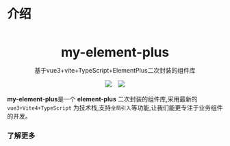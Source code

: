 # 介绍

<br />
<br />
<div style="text-align:center">
<b style="font-size:30px">my-element-plus</b>
<p>基于vue3+vite+TypeScript+ElementPlus二次封装的组件库</p>
<img style="display:inline" src="https://img.shields.io/npm/v/vitepress-my-ui" />

<img style="display:inline;margin-left:10px" src="https://img.shields.io/npm/dt/vitepress-my-ui" />
</div>

**my-element-plus**是一个 **element-plus** 二次封装的组件库,采用最新的 `vue3+Vite4+TypeScript` 为技术栈,支持`全局引入`等功能,让我们能更专注于业务组件的开发。

### 了解更多

